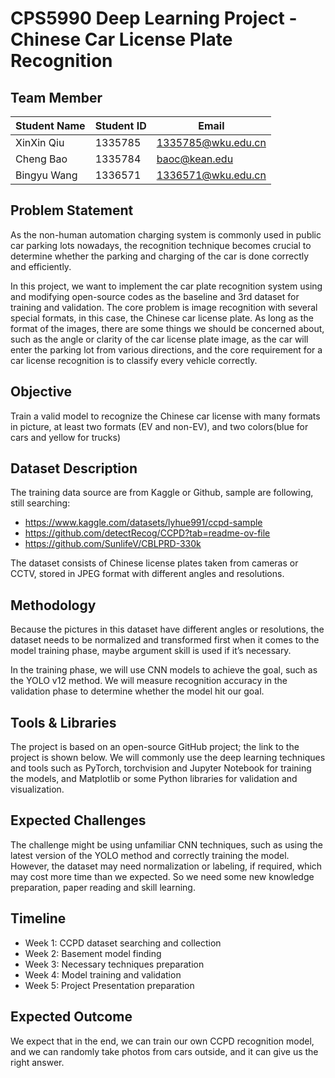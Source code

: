 # CPS5990 Deep Learning Project - Chinese Car License Plate Recognition

## Team Member

|Student Name|Student ID|Email|
|------------|----------|-----|
|XinXin Qiu|1335785|<1335785@wku.edu.cn>|
|Cheng Bao|1335784|<baoc@kean.edu>|
|Bingyu Wang|1336571|<1336571@wku.edu.cn>|

## Problem Statement

As the non-human automation charging system is commonly used in public car parking lots nowadays, the recognition technique becomes crucial to determine whether the parking and charging of the car is done correctly and efficiently.

In this project, we want to implement the car plate recognition system using and modifying open-source codes as the baseline and 3rd dataset for training and validation. The core problem is image recognition with several special formats, in this case, the Chinese car license plate. As long as the format of the images, there are some things we should be concerned about, such as the angle or clarity of the car license plate image, as the car will enter the parking lot from various directions, and the core requirement for a car license recognition is to classify every vehicle correctly.

## Objective

Train a valid model to recognize the Chinese car license with many formats in picture, at least two formats (EV and non-EV), and two colors(blue for cars and yellow for trucks)

## Dataset Description

The training data source are from Kaggle or Github, sample are following, still searching:

- <https://www.kaggle.com/datasets/lyhue991/ccpd-sample>
- <https://github.com/detectRecog/CCPD?tab=readme-ov-file>
- <https://github.com/SunlifeV/CBLPRD-330k>

The dataset consists of Chinese license plates taken from cameras or CCTV, stored in JPEG format with different angles and resolutions.

## Methodology

Because the pictures in this dataset have different angles or resolutions, the dataset needs to be normalized and transformed first when it comes to the model training phase, maybe argument skill is used if it’s necessary.

In the training phase, we will use CNN models to achieve the goal, such as the YOLO v12 method. We will measure recognition accuracy in the validation phase to determine whether the model hit our goal.

## Tools & Libraries

The project is based on an open-source GitHub project; the link to the project is shown below. We will commonly use the deep learning techniques and tools such as PyTorch, torchvision and Jupyter Notebook for training the models, and Matplotlib or some Python libraries for validation and visualization.

## Expected Challenges

The challenge might be using unfamiliar CNN techniques, such as using the latest version of the YOLO method and correctly training the model. However, the dataset may need normalization or labeling, if required, which may cost more time than we expected. So we need some new knowledge preparation, paper reading and skill learning.

## Timeline

- Week 1: CCPD dataset searching and collection
- Week 2: Basement model finding
- Week 3: Necessary techniques preparation
- Week 4: Model training and validation
- Week 5: Project Presentation preparation

## Expected Outcome

We expect that in the end, we can train our own CCPD recognition model, and we can randomly take photos from cars outside, and it can give us the right answer.

